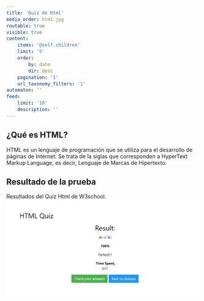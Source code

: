 ```yaml
---
title: 'Quiz de Html'
media_order: html.jpg
routable: true
visible: true
content:
    items: '@self.children'
    limit: '5'
    order:
        by: date
        dir: desc
    pagination: '1'
    url_taxonomy_filters: '1'
automaton: ''
feed:
    limit: '10'
    description: ''
---
```


## ¿Qué es HTML?
HTML es un lenguaje de programación que se utiliza para el desarrollo de páginas de Internet. Se trata de la siglas que corresponden a HyperText Markup Language, es decir, Lenguaje de Marcas de Hipertexto.

## Resultado de la prueba
Resultados del Quiz Html de W3school.
![my image](quizHTML.png)